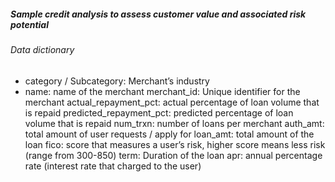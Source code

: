 ##### Sample credit analysis to assess customer value and associated risk potential 

###### Data dictionary
- category / Subcategory: Merchant’s industry
- name: name of the merchant
merchant_id: Unique identifier for the merchant
actual_repayment_pct: actual percentage of loan volume that is repaid
predicted_repayment_pct: predicted percentage of loan volume that is repaid
num_trxn: number of loans per merchant
auth_amt: total amount of user requests / apply for
loan_amt: total amount of the loan
fico: score that measures a user’s risk, higher score means less risk (range from 300-850)
term: Duration of the loan
apr: annual percentage rate (interest rate that charged to the user)
